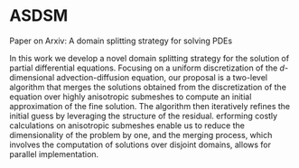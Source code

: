 # ASDSM

Paper on Arxiv:  A domain splitting strategy for solving PDEs

In this work we develop a novel domain splitting strategy for the solution of partial differential equations. 
Focusing on a uniform discretization of the $d$-dimensional advection-diffusion equation, 
our proposal is a two-level algorithm that merges the solutions obtained from the discretization of the 
equation over highly anisotropic submeshes to compute an initial approximation of the fine solution. 
The algorithm then iteratively refines the initial guess by leveraging the structure of the residual.
erforming costly calculations on anisotropic submeshes enable us to reduce the dimensionality of the problem by one, 
and the merging process, which involves the computation of solutions over disjoint domains, allows for parallel implementation.
